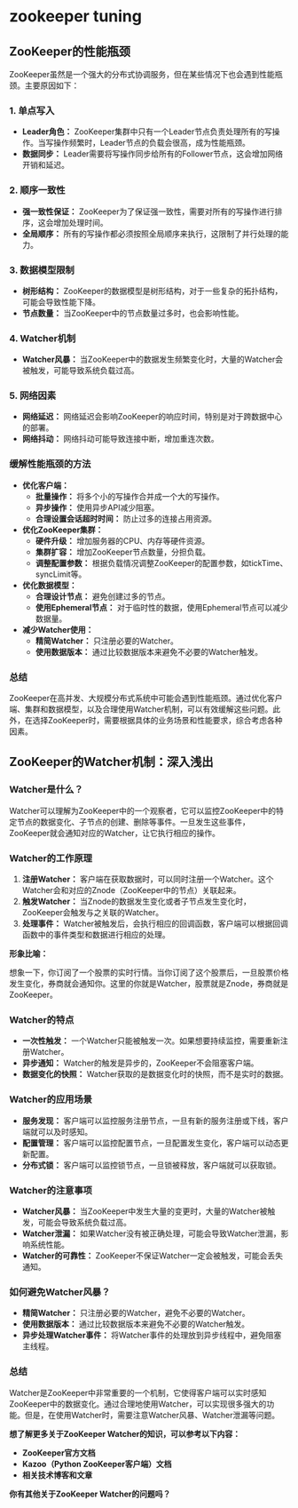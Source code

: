 # zookeeper tuning


## ZooKeeper的性能瓶颈

ZooKeeper虽然是一个强大的分布式协调服务，但在某些情况下也会遇到性能瓶颈。主要原因如下：

### 1. **单点写入**
* **Leader角色：** ZooKeeper集群中只有一个Leader节点负责处理所有的写操作。当写操作频繁时，Leader节点的负载会很高，成为性能瓶颈。
* **数据同步：** Leader需要将写操作同步给所有的Follower节点，这会增加网络开销和延迟。

### 2. **顺序一致性**
* **强一致性保证：** ZooKeeper为了保证强一致性，需要对所有的写操作进行排序，这会增加处理时间。
* **全局顺序：** 所有的写操作都必须按照全局顺序来执行，这限制了并行处理的能力。

### 3. **数据模型限制**
* **树形结构：** ZooKeeper的数据模型是树形结构，对于一些复杂的拓扑结构，可能会导致性能下降。
* **节点数量：** 当ZooKeeper中的节点数量过多时，也会影响性能。

### 4. **Watcher机制**
* **Watcher风暴：** 当ZooKeeper中的数据发生频繁变化时，大量的Watcher会被触发，可能导致系统负载过高。

### 5. **网络因素**
* **网络延迟：** 网络延迟会影响ZooKeeper的响应时间，特别是对于跨数据中心的部署。
* **网络抖动：** 网络抖动可能导致连接中断，增加重连次数。

### 缓解性能瓶颈的方法

* **优化客户端：**
    * **批量操作：** 将多个小的写操作合并成一个大的写操作。
    * **异步操作：** 使用异步API减少阻塞。
    * **合理设置会话超时时间：** 防止过多的连接占用资源。
* **优化ZooKeeper集群：**
    * **硬件升级：** 增加服务器的CPU、内存等硬件资源。
    * **集群扩容：** 增加ZooKeeper节点数量，分担负载。
    * **调整配置参数：** 根据负载情况调整ZooKeeper的配置参数，如tickTime、syncLimit等。
* **优化数据模型：**
    * **合理设计节点：** 避免创建过多的节点。
    * **使用Ephemeral节点：** 对于临时性的数据，使用Ephemeral节点可以减少数据量。
* **减少Watcher使用：**
    * **精简Watcher：** 只注册必要的Watcher。
    * **使用数据版本：** 通过比较数据版本来避免不必要的Watcher触发。

### 总结

ZooKeeper在高并发、大规模分布式系统中可能会遇到性能瓶颈。通过优化客户端、集群和数据模型，以及合理使用Watcher机制，可以有效缓解这些问题。此外，在选择ZooKeeper时，需要根据具体的业务场景和性能要求，综合考虑各种因素。


## ZooKeeper的Watcher机制：深入浅出

### Watcher是什么？

Watcher可以理解为ZooKeeper中的一个观察者，它可以监控ZooKeeper中的特定节点的数据变化、子节点的创建、删除等事件。一旦发生这些事件，ZooKeeper就会通知对应的Watcher，让它执行相应的操作。

### Watcher的工作原理

1. **注册Watcher：** 客户端在获取数据时，可以同时注册一个Watcher。这个Watcher会和对应的Znode（ZooKeeper中的节点）关联起来。
2. **触发Watcher：** 当Znode的数据发生变化或者子节点发生变化时，ZooKeeper会触发与之关联的Watcher。
3. **处理事件：** Watcher被触发后，会执行相应的回调函数，客户端可以根据回调函数中的事件类型和数据进行相应的处理。

**形象比喻：**

想象一下，你订阅了一个股票的实时行情。当你订阅了这个股票后，一旦股票价格发生变化，券商就会通知你。这里的你就是Watcher，股票就是Znode，券商就是ZooKeeper。

### Watcher的特点

* **一次性触发：** 一个Watcher只能被触发一次。如果想要持续监控，需要重新注册Watcher。
* **异步通知：** Watcher的触发是异步的，ZooKeeper不会阻塞客户端。
* **数据变化的快照：** Watcher获取的是数据变化时的快照，而不是实时的数据。

### Watcher的应用场景

* **服务发现：** 客户端可以监控服务注册节点，一旦有新的服务注册或下线，客户端就可以及时感知。
* **配置管理：** 客户端可以监控配置节点，一旦配置发生变化，客户端可以动态更新配置。
* **分布式锁：** 客户端可以监控锁节点，一旦锁被释放，客户端就可以获取锁。

### Watcher的注意事项

* **Watcher风暴：** 当ZooKeeper中发生大量的变更时，大量的Watcher被触发，可能会导致系统负载过高。
* **Watcher泄漏：** 如果Watcher没有被正确处理，可能会导致Watcher泄漏，影响系统性能。
* **Watcher的可靠性：** ZooKeeper不保证Watcher一定会被触发，可能会丢失通知。

### 如何避免Watcher风暴？

* **精简Watcher：** 只注册必要的Watcher，避免不必要的Watcher。
* **使用数据版本：** 通过比较数据版本来避免不必要的Watcher触发。
* **异步处理Watcher事件：** 将Watcher事件的处理放到异步线程中，避免阻塞主线程。

### 总结

Watcher是ZooKeeper中非常重要的一个机制，它使得客户端可以实时感知ZooKeeper中的数据变化。通过合理地使用Watcher，可以实现很多强大的功能。但是，在使用Watcher时，需要注意Watcher风暴、Watcher泄漏等问题。

**想了解更多关于ZooKeeper Watcher的知识，可以参考以下内容：**

* **ZooKeeper官方文档**
* **Kazoo（Python ZooKeeper客户端）文档**
* **相关技术博客和文章**

**你有其他关于ZooKeeper Watcher的问题吗？**
